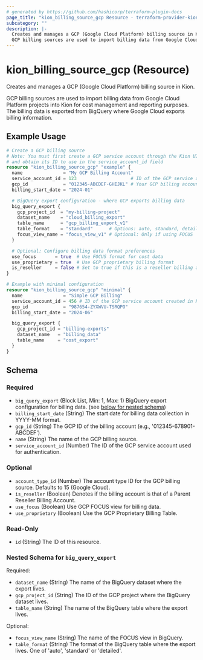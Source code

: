 ```yaml
---
# generated by https://github.com/hashicorp/terraform-plugin-docs
page_title: "kion_billing_source_gcp Resource - terraform-provider-kion"
subcategory: ""
description: |-
  Creates and manages a GCP (Google Cloud Platform) billing source in Kion.
  GCP billing sources are used to import billing data from Google Cloud Platform projects into Kion for cost management and reporting purposes. The billing data is exported from BigQuery where Google Cloud exports billing information.
---
```


# kion_billing_source_gcp (Resource)

Creates and manages a GCP (Google Cloud Platform) billing source in Kion.

GCP billing sources are used to import billing data from Google Cloud Platform projects into Kion for cost management and reporting purposes. The billing data is exported from BigQuery where Google Cloud exports billing information.

## Example Usage

```terraform
# Create a GCP billing source
# Note: You must first create a GCP service account through the Kion UI or API
# and obtain its ID to use in the service_account_id field
resource "kion_billing_source_gcp" "example" {
  name               = "My GCP Billing Account"
  service_account_id = 123                    # ID of the GCP service account created in Kion
  gcp_id             = "012345-ABCDEF-GHIJKL" # Your GCP billing account ID
  billing_start_date = "2024-01"

  # BigQuery export configuration - where GCP exports billing data
  big_query_export {
    gcp_project_id  = "my-billing-project"
    dataset_name    = "cloud_billing_export"
    table_name      = "gcp_billing_export_v1"
    table_format    = "standard"      # Options: auto, standard, detailed
    focus_view_name = "focus_view_v1" # Optional: Only if using FOCUS
  }

  # Optional: Configure billing data format preferences
  use_focus       = true  # Use FOCUS format for cost data
  use_proprietary = true  # Use GCP proprietary billing format
  is_reseller     = false # Set to true if this is a reseller billing account
}

# Example with minimal configuration
resource "kion_billing_source_gcp" "minimal" {
  name               = "Simple GCP Billing"
  service_account_id = 456 # ID of the GCP service account created in Kion
  gcp_id             = "987654-ZYXWVU-TSRQPO"
  billing_start_date = "2024-06"

  big_query_export {
    gcp_project_id = "billing-exports"
    dataset_name   = "billing_data"
    table_name     = "cost_export"
  }
}
```

<!-- schema generated by tfplugindocs -->
## Schema

### Required

- `big_query_export` (Block List, Min: 1, Max: 1) BigQuery export configuration for billing data. (see [below for nested schema](#nestedblock--big_query_export))
- `billing_start_date` (String) The start date for billing data collection in YYYY-MM format.
- `gcp_id` (String) The GCP ID of the billing account (e.g., '012345-678901-ABCDEF').
- `name` (String) The name of the GCP billing source.
- `service_account_id` (Number) The ID of the GCP service account used for authentication.

### Optional

- `account_type_id` (Number) The account type ID for the GCP billing source. Defaults to 15 (Google Cloud).
- `is_reseller` (Boolean) Denotes if the billing account is that of a Parent Reseller Billing Account.
- `use_focus` (Boolean) Use GCP FOCUS view for billing data.
- `use_proprietary` (Boolean) Use the GCP Proprietary Billing Table.

### Read-Only

- `id` (String) The ID of this resource.

<a id="nestedblock--big_query_export"></a>
### Nested Schema for `big_query_export`

Required:

- `dataset_name` (String) The name of the BigQuery dataset where the export lives.
- `gcp_project_id` (String) The ID of the GCP project where the BigQuery dataset lives.
- `table_name` (String) The name of the BigQuery table where the export lives.

Optional:

- `focus_view_name` (String) The name of the FOCUS view in BigQuery.
- `table_format` (String) The format of the BigQuery table where the export lives. One of 'auto', 'standard' or 'detailed'.
